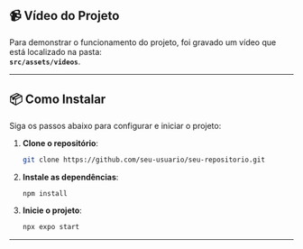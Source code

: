 ## 📹 Vídeo do Projeto

Para demonstrar o funcionamento do projeto, foi gravado um vídeo que está localizado na pasta:  
**`src/assets/videos`**.

---

## 📦 Como Instalar

Siga os passos abaixo para configurar e iniciar o projeto:

1. **Clone o repositório**:
   ```bash
   git clone https://github.com/seu-usuario/seu-repositorio.git
   ```

2. **Instale as dependências**:
   ```bash
   npm install
   ```

3. **Inicie o projeto**:
   ```bash
   npx expo start
   ```

---
